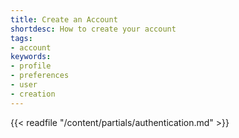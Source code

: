 ```yaml
---
title: Create an Account
shortdesc: How to create your account
tags:
- account
keywords:
- profile
- preferences
- user
- creation
---
```


{{< readfile "/content/partials/authentication.md" >}}